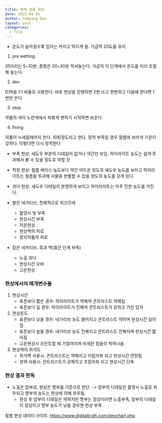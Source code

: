 ```yaml
---
title: 흑백 필름 현상
date: 2022-04-26
author: JuHyung Son
layout: post
categories:
  - film
---
```


- 온도가 높아질수록 입자는 커지고 떡지게 됨. 가급적 20도를 유지


1. pre wetting

35미리는 5~10분, 중형은 20~30분 적셔놓는다. 가급적 이 단계에서 온도를 미리 조절해 놓는다.

2. dev

D76을 1:1 비율로 사용한다. 바로 현상을 진행하면 2번 쓰고 한번하고 다음에 한다면 1번만 쓴다.

3. stop

약품의 색이 노란색에서 파랗게 변하기 시작하면 바꾼다.

4. fixing

약품이 누래질때까지 쓴다. 10회정도라고 한다. 정착 부족일 경우 필름에 보라색 기운이 강하다. 이렇다면 다시 정착한다

- 부족 현상: 섀도우 부분의 디테일이 없거나 약간만 보임. 하이라이트 농도는 쉽게 투과해서 볼 수 있을 정도로 약할 것
- 적정 현상: 필름 베이스 농도보다 약간 어두운 정도의 섀도우 농도를 보이고 하이라이트는 필름을 투과해 사물을 판별할 수 있을 정도의 농도를 갖게 된다.
- 과다 현상: 섀도우 디테일이 분명하게 보이고 하이라이트는 아주 진한 농도를 가진다.


- 옅은 네가티브, 전체적으로 희끄므레
    - 촬영시 빛 부족
    - 현상시간 부족
    - 저온현상
    - 현상액의 피로
    - 정지약품의 피로
- 짙은 네카티브, 흑과 백(중간 단계 부족)
    - 노출 과다
    - 현상시간 오바
    - 고온현상

### 현상에서의 매개변수들

1. 현상시간
    - 표준보다 짧은 경우: 하이라이트가 약해져 콘트라스트 약해짐
    - 표준보다 길 경우: 하이라이트가 진해져 콘트라스트가 강하고 거친 입자
2. 현상온도
    - 표준보다 낮을 경우: 네가티브 농도 옅어지고 콘트라스트 약하며 현상시간 길어짐
    - 표준보다 높을 경우: 네가티브 농도 진해지고 콘트라스트 진해지며 현상시간 짧아짐
    - 고온현상시 프린트할 때 거칠어지며 미세한 점들이 박혀나옴.
3. 현상액의 희석도
    - 희석액 사용시: 콘트라스트는 약해지고 미립자화 되고 현상시간 연장됨
    - 원액 사용시: 콘트라스트가 강해지고 조립자화 되고 현상시간 단축

### 현상 결과 판독

- 노출은 암부로, 현상은 명부를 기준으로 판단. -> 암부의 디테일은 촬영시 노출로 좌우되고 명부의 농도는 현상에 의해 좌우됨.
    - 현상 후 암부의 디테일은 약하지만 명부는 정상이라면 노출부족, 암부의 디테일이 정상이고 명부 농도가 낮을 경우엔 현상 부족

필름 현상 데이터 사이트: https://www.digitaltruth.com/devchart.php